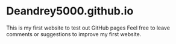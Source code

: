 # Deandrey5000.github.io
This is my first website to test out GitHub pages
Feel free to leave comments or suggestions to improve my first website.
